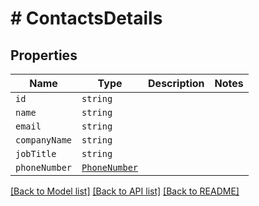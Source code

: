 # # ContactsDetails



## Properties

Name | Type | Description | Notes
------------ | ------------- | ------------- | -------------
| `id` | ```string``` |   |  |
| `name` | ```string``` |   |  |
| `email` | ```string``` |   |  |
| `companyName` | ```string``` |   |  |
| `jobTitle` | ```string``` |   |  |
| `phoneNumber` | [```PhoneNumber```](PhoneNumber.md) |   |  |

[[Back to Model list]](../README.md#models) [[Back to API list]](../README.md#api-endpoints) [[Back to README]](../README.md)
